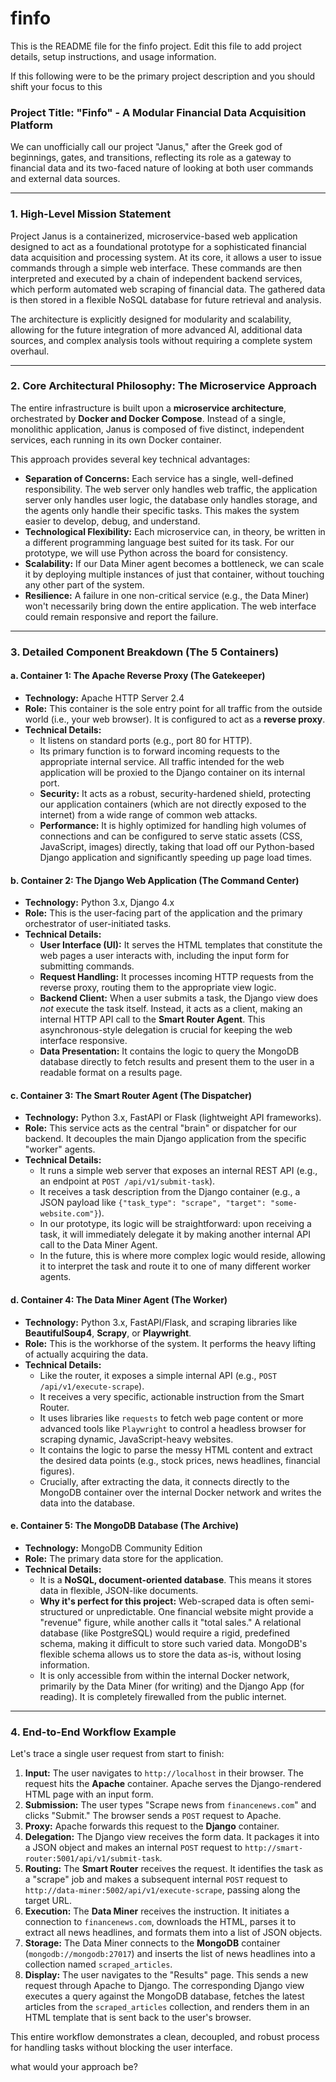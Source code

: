 # finfo

This is the README file for the finfo project. Edit this file to add project details, setup instructions, and usage information.

If this following were to be the primary project description and you should shift your focus to this

### **Project Title: "Finfo" - A Modular Financial Data Acquisition Platform**

We can unofficially call our project "Janus," after the Greek god of beginnings, gates, and transitions, reflecting its role as a gateway to financial data and its two-faced nature of looking at both user commands and external data sources.

---

### **1. High-Level Mission Statement**

Project Janus is a containerized, microservice-based web application designed to act as a foundational prototype for a sophisticated financial data acquisition and processing system. At its core, it allows a user to issue commands through a simple web interface. These commands are then interpreted and executed by a chain of independent backend services, which perform automated web scraping of financial data. The gathered data is then stored in a flexible NoSQL database for future retrieval and analysis.

The architecture is explicitly designed for modularity and scalability, allowing for the future integration of more advanced AI, additional data sources, and complex analysis tools without requiring a complete system overhaul.

---

### **2. Core Architectural Philosophy: The Microservice Approach**

The entire infrastructure is built upon a **microservice architecture**, orchestrated by **Docker and Docker Compose**. Instead of a single, monolithic application, Janus is composed of five distinct, independent services, each running in its own Docker container.

This approach provides several key technical advantages:
* **Separation of Concerns:** Each service has a single, well-defined responsibility. The web server only handles web traffic, the application server only handles user logic, the database only handles storage, and the agents only handle their specific tasks. This makes the system easier to develop, debug, and understand.
* **Technological Flexibility:** Each microservice can, in theory, be written in a different programming language best suited for its task. For our prototype, we will use Python across the board for consistency.
* **Scalability:** If our Data Miner agent becomes a bottleneck, we can scale it by deploying multiple instances of just that container, without touching any other part of the system.
* **Resilience:** A failure in one non-critical service (e.g., the Data Miner) won't necessarily bring down the entire application. The web interface could remain responsive and report the failure.

---

### **3. Detailed Component Breakdown (The 5 Containers)**

#### **a. Container 1: The Apache Reverse Proxy (The Gatekeeper)**
* **Technology:** Apache HTTP Server 2.4
* **Role:** This container is the sole entry point for all traffic from the outside world (i.e., your web browser). It is configured to act as a **reverse proxy**.
* **Technical Details:**
    * It listens on standard ports (e.g., port 80 for HTTP).
    * Its primary function is to forward incoming requests to the appropriate internal service. All traffic intended for the web application will be proxied to the Django container on its internal port.
    * **Security:** It acts as a robust, security-hardened shield, protecting our application containers (which are not directly exposed to the internet) from a wide range of common web attacks.
    * **Performance:** It is highly optimized for handling high volumes of connections and can be configured to serve static assets (CSS, JavaScript, images) directly, taking that load off our Python-based Django application and significantly speeding up page load times.

#### **b. Container 2: The Django Web Application (The Command Center)**
* **Technology:** Python 3.x, Django 4.x
* **Role:** This is the user-facing part of the application and the primary orchestrator of user-initiated tasks.
* **Technical Details:**
    * **User Interface (UI):** It serves the HTML templates that constitute the web pages a user interacts with, including the input form for submitting commands.
    * **Request Handling:** It processes incoming HTTP requests from the reverse proxy, routing them to the appropriate view logic.
    * **Backend Client:** When a user submits a task, the Django view does *not* execute the task itself. Instead, it acts as a client, making an internal HTTP API call to the **Smart Router Agent**. This asynchronous-style delegation is crucial for keeping the web interface responsive.
    * **Data Presentation:** It contains the logic to query the MongoDB database directly to fetch results and present them to the user in a readable format on a results page.

#### **c. Container 3: The Smart Router Agent (The Dispatcher)**
* **Technology:** Python 3.x, FastAPI or Flask (lightweight API frameworks).
* **Role:** This service acts as the central "brain" or dispatcher for our backend. It decouples the main Django application from the specific "worker" agents.
* **Technical Details:**
    * It runs a simple web server that exposes an internal REST API (e.g., an endpoint at `POST /api/v1/submit-task`).
    * It receives a task description from the Django container (e.g., a JSON payload like `{"task_type": "scrape", "target": "some-website.com"}`).
    * In our prototype, its logic will be straightforward: upon receiving a task, it will immediately delegate it by making another internal API call to the Data Miner Agent.
    * In the future, this is where more complex logic would reside, allowing it to interpret the task and route it to one of many different worker agents.

#### **d. Container 4: The Data Miner Agent (The Worker)**
* **Technology:** Python 3.x, FastAPI/Flask, and scraping libraries like **BeautifulSoup4**, **Scrapy**, or **Playwright**.
* **Role:** This is the workhorse of the system. It performs the heavy lifting of actually acquiring the data.
* **Technical Details:**
    * Like the router, it exposes a simple internal API (e.g., `POST /api/v1/execute-scrape`).
    * It receives a very specific, actionable instruction from the Smart Router.
    * It uses libraries like `requests` to fetch web page content or more advanced tools like `Playwright` to control a headless browser for scraping dynamic, JavaScript-heavy websites.
    * It contains the logic to parse the messy HTML content and extract the desired data points (e.g., stock prices, news headlines, financial figures).
    * Crucially, after extracting the data, it connects directly to the MongoDB container over the internal Docker network and writes the data into the database.

#### **e. Container 5: The MongoDB Database (The Archive)**
* **Technology:** MongoDB Community Edition
* **Role:** The primary data store for the application.
* **Technical Details:**
    * It is a **NoSQL, document-oriented database**. This means it stores data in flexible, JSON-like documents.
    * **Why it's perfect for this project:** Web-scraped data is often semi-structured or unpredictable. One financial website might provide a "revenue" figure, while another calls it "total sales." A relational database (like PostgreSQL) would require a rigid, predefined schema, making it difficult to store such varied data. MongoDB's flexible schema allows us to store the data as-is, without losing information.
    * It is only accessible from within the internal Docker network, primarily by the Data Miner (for writing) and the Django App (for reading). It is completely firewalled from the public internet.

---

### **4. End-to-End Workflow Example**

Let's trace a single user request from start to finish:

1.  **Input:** The user navigates to `http://localhost` in their browser. The request hits the **Apache** container. Apache serves the Django-rendered HTML page with an input form.
2.  **Submission:** The user types "Scrape news from `financenews.com`" and clicks "Submit." The browser sends a `POST` request to Apache.
3.  **Proxy:** Apache forwards this request to the **Django** container.
4.  **Delegation:** The Django view receives the form data. It packages it into a JSON object and makes an internal `POST` request to `http://smart-router:5001/api/v1/submit-task`.
5.  **Routing:** The **Smart Router** receives the request. It identifies the task as a "scrape" job and makes a subsequent internal `POST` request to `http://data-miner:5002/api/v1/execute-scrape`, passing along the target URL.
6.  **Execution:** The **Data Miner** receives the instruction. It initiates a connection to `financenews.com`, downloads the HTML, parses it to extract all news headlines, and formats them into a list of JSON objects.
7.  **Storage:** The Data Miner connects to the **MongoDB** container (`mongodb://mongodb:27017`) and inserts the list of news headlines into a collection named `scraped_articles`.
8.  **Display:** The user navigates to the "Results" page. This sends a new request through Apache to Django. The corresponding Django view executes a query against the MongoDB database, fetches the latest articles from the `scraped_articles` collection, and renders them in an HTML template that is sent back to the user's browser.

This entire workflow demonstrates a clean, decoupled, and robust process for handling tasks without blocking the user interface.


what would your approach be?
